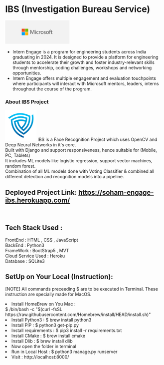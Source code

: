 # IBS (Investigation Bureau Service)
<img src="/static/ms.png" alt="Micorsoft Engage Banner" height="75px">
<ul>
    <li>Intern Engage is a program for engineering students across India graduating in 2024. It is designed to provide a platform for engineering students to accelerate their growth and foster industry-relevant skills through mentorship, coding challenges, workshops and networking opportunities.</li>
    <li>Intern Engage offers multiple engagement and evaluation touchpoints where participants will interact with Microsoft mentors, leaders, interns throughout the course of the program.</li>
</ul>

### About IBS Project 
<!-- <table>
    <tr>
        <td><img src="/static/logo.png" alt="IBS Logo" height="25px" width="25px"></td>
        <td>
            IBS is a Face Recognition Project which uses OpenCV and Deep Neural Networks in it's core. <br>
            Built with Django and support responsiveness, hence suitable for (Mobile, PC, Tablets) <br>
            It includes ML models like logistic regression, support vector machines, random forest. <br>
            Combination of all ML models done with Voting Classifier & combined all different detection and recognition models into a pipeline. <br>
        </td>
    </tr>
</table> -->

<img src="/static/logo.png" alt="IBS Logo" height="100px" width="100px">
IBS is a Face Recognition Project which uses OpenCV and Deep Neural Networks in it's core. <br>
Built with Django and support responsiveness, hence suitable for (Mobile, PC, Tablets) <br>
It includes ML models like logistic regression, support vector machines, random forest. <br>
Combination of all ML models done with Voting Classifier & combined all different detection and recognition models into a pipeline. 
<br>

## Deployed Project Link: https://soham-engage-ibs.herokuapp.com/
<br>

## Tech Stack Used : <br>
FrontEnd : HTML , CSS , JavaScript <br>
BackEnd : Python3 <br>
FrameWork : BootStrap5 , MVT  <br>
Cloud Service Used : Heroku <br>
Database : SQLite3
<br>

## SetUp on Your Local (Instruction):
[NOTE] All commands preceeding $ are to be executed in Terminal. These instruction are specially made for MacOS.
<li>Install HomeBrew on You Mac : <br> $ /bin/bash -c "$(curl -fsSL https://raw.githubusercontent.com/Homebrew/install/HEAD/install.sh)" </li>
<li>Install Python3 : $ brew install python3 </li>
<li>Install PIP : $ python3 get-pip.py</li>
<li>Install requirements : $ pip3 install -r requirements.txt</li>
<li>Install CMake : $ brew install cmake</li>
<li>Install Dlib : $ brew install dlib</li>
<li>Now open the folder in terminal</li>
<li>Run in Local Host : $ python3 manage.py runserver</li>
<li>Visit : http://localhost:8000/ </li>
